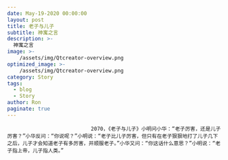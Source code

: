 ```yaml
---
date: May-19-2020 00:00:00
layout: post
title: 老子与儿子
subtitle: 神寓之言
description: >-
  神寓之言
image: >-
    /assets/img/Qtcreator-overview.png
optimized_image: >-
    /assets/img/Qtcreator-overview.png
category: Story
tags:
  - blog
  - Story
author: Ron
paginate: true
---
```


							　　2070，《老子与儿子》小明问小华：“老子厉害，还是儿子厉害？”小华反问：“你说呢？”小明说：“老子比儿子厉害，但只有在老子狠狠地打了儿子几下之后，儿子才会知道老子有多厉害，并顺服老子。”小华又问：“你这话什么意思？”小明说：“老子指上帝，儿子指人类。”
							
							
						
